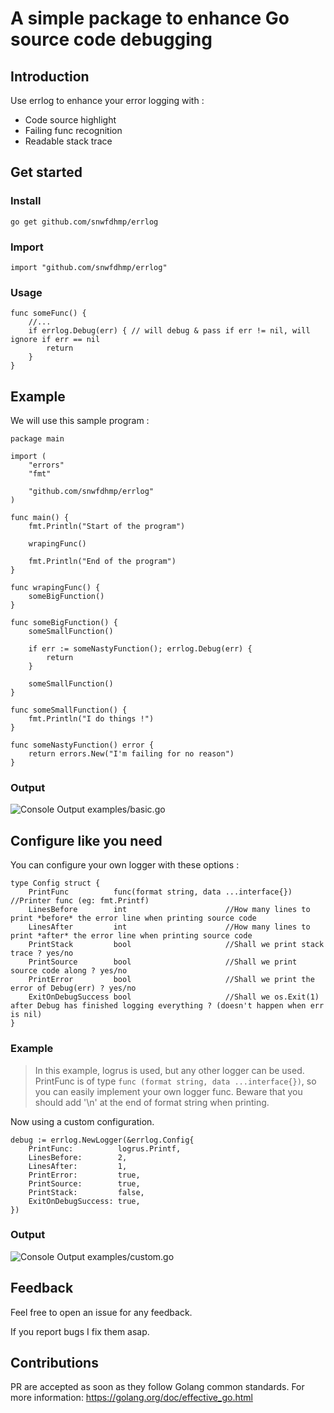 # A simple package to enhance Go source code debugging

## Introduction

Use errlog to enhance your error logging with :

- Code source highlight
- Failing func recognition
- Readable stack trace



## Get started

### Install

```
go get github.com/snwfdhmp/errlog
```

### Import

```golang
import "github.com/snwfdhmp/errlog"
```

### Usage

```golang
func someFunc() {
    //...
    if errlog.Debug(err) { // will debug & pass if err != nil, will ignore if err == nil
        return
    }
}
```

## Example

We will use this sample program :

```golang
package main

import (
	"errors"
	"fmt"

	"github.com/snwfdhmp/errlog"
)

func main() {
	fmt.Println("Start of the program")

	wrapingFunc()

	fmt.Println("End of the program")
}

func wrapingFunc() {
	someBigFunction()
}

func someBigFunction() {
	someSmallFunction()

	if err := someNastyFunction(); errlog.Debug(err) {
		return
	}

	someSmallFunction()
}

func someSmallFunction() {
	fmt.Println("I do things !")
}

func someNastyFunction() error {
	return errors.New("I'm failing for no reason")
}
```

### Output

![Console Output examples/basic.go](https://i.imgur.com/tOkDgwP.png)

## Configure like you need

You can configure your own logger with these options :

```golang
type Config struct {
	PrintFunc          func(format string, data ...interface{}) //Printer func (eg: fmt.Printf)
	LinesBefore        int  					//How many lines to print *before* the error line when printing source code
	LinesAfter         int 						//How many lines to print *after* the error line when printing source code
	PrintStack         bool 					//Shall we print stack trace ? yes/no
	PrintSource        bool 					//Shall we print source code along ? yes/no
	PrintError         bool 					//Shall we print the error of Debug(err) ? yes/no
	ExitOnDebugSuccess bool 					//Shall we os.Exit(1) after Debug has finished logging everything ? (doesn't happen when err is nil)
}
```

### Example

> In this example, logrus is used, but any other logger can be used. PrintFunc is of type `func (format string, data ...interface{})`, so you can easily implement your own logger func. Beware that you should add '\n' at the end of format string when printing.

Now using a custom configuration.

```golang
debug := errlog.NewLogger(&errlog.Config{
	PrintFunc:          logrus.Printf,
	LinesBefore:        2,
	LinesAfter:         1,
	PrintError:         true,
	PrintSource:        true,
	PrintStack:         false,
	ExitOnDebugSuccess: true,
})
```

### Output

![Console Output examples/custom.go](https://i.imgur.com/vh2iEnS.png)

## Feedback

Feel free to open an issue for any feedback.

If you report bugs I fix them asap.

## Contributions

PR are accepted as soon as they follow Golang common standards.
For more information: https://golang.org/doc/effective_go.html
